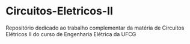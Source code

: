 # Circuitos-Eletricos-II
Repositório dedicado ao trabalho complementar da matéria de Circuitos Elétricos II do curso de Engenharia Elétrica da UFCG
